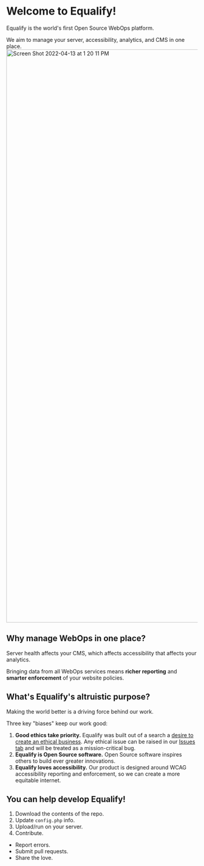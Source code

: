 # Welcome to Equalify!
Equalify is the world's first Open Source WebOps platform.

We aim to manage your server, accessibility, analytics, and CMS in one place. 
<img width="1510" alt="Screen Shot 2022-04-13 at 1 20 11 PM" src="https://user-images.githubusercontent.com/46652/163245142-f9844463-ba06-466e-aac1-92e069d07994.png">

## Why manage WebOps in one place?
Server health affects your CMS, which affects accessibility that affects your analytics.

Bringing data from all WebOps services means **richer reporting** and **smarter enforcement** of your website policies.

## What's Equalify's altruistic purpose?
Making the world better is a driving force behind our work.

Three key "biases" keep our work good:
1. **Good ethics take priority.** Equalify was built out of a search a [desire to create an ethical business](https://bbertucc.notion.site/My-Ethical-Business-a55c25006c5c4b53b233df1f5c9df4da). Any ethical issue can be raised in our [Issues tab](https://github.com/bbertucc/equalify/issues) and will be treated as a mission-critical bug.
2. **Equalify is Open Source software.** Open Source software inspires others to build ever greater innovations.
3. **Equalify loves accessibility.** Our product is designed around WCAG accessibility reporting and enforcement, so we can create a more equitable internet.

## You can help develop Equalify!
1. Download the contents of the repo.
2. Update `config.php` info.
3. Upload/run on your server.
4. Contribute.
- Report errors. 
- Submit pull requests. 
- Share the love.
